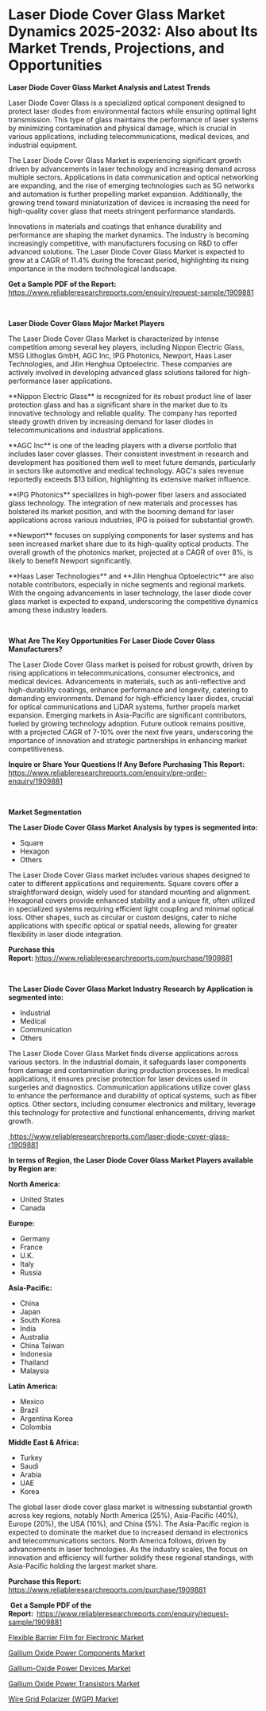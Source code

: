 <p><h1>Laser Diode Cover Glass Market Dynamics 2025-2032: Also about Its Market Trends, Projections, and Opportunities</h1></p><p><strong>Laser Diode Cover Glass Market Analysis and Latest Trends</strong></p>
<p><p>Laser Diode Cover Glass is a specialized optical component designed to protect laser diodes from environmental factors while ensuring optimal light transmission. This type of glass maintains the performance of laser systems by minimizing contamination and physical damage, which is crucial in various applications, including telecommunications, medical devices, and industrial equipment.</p><p>The Laser Diode Cover Glass Market is experiencing significant growth driven by advancements in laser technology and increasing demand across multiple sectors. Applications in data communication and optical networking are expanding, and the rise of emerging technologies such as 5G networks and automation is further propelling market expansion. Additionally, the growing trend toward miniaturization of devices is increasing the need for high-quality cover glass that meets stringent performance standards.</p><p>Innovations in materials and coatings that enhance durability and performance are shaping the market dynamics. The industry is becoming increasingly competitive, with manufacturers focusing on R&D to offer advanced solutions. The Laser Diode Cover Glass Market is expected to grow at a CAGR of 11.4% during the forecast period, highlighting its rising importance in the modern technological landscape.</p></p>
<p><strong>Get a Sample PDF of the Report:&nbsp;</strong> <a href="https://www.reliableresearchreports.com/enquiry/request-sample/1909881?utm_campaign=41&utm_medium=2&utm_source=Github&utm_content=ia&utm_term=07042025&utm_id=laser-diode-cover-glass">https://www.reliableresearchreports.com/enquiry/request-sample/1909881</a></p>
<p>&nbsp;</p>
<p><strong>Laser Diode Cover Glass Major Market Players</strong></p>
<p><p>The Laser Diode Cover Glass Market is characterized by intense competition among several key players, including Nippon Electric Glass, MSG Lithoglas GmbH, AGC Inc, IPG Photonics, Newport, Haas Laser Technologies, and Jilin Henghua Optoelectric. These companies are actively involved in developing advanced glass solutions tailored for high-performance laser applications.</p><p>**Nippon Electric Glass** is recognized for its robust product line of laser protection glass and has a significant share in the market due to its innovative technology and reliable quality. The company has reported steady growth driven by increasing demand for laser diodes in telecommunications and industrial applications. </p><p>**AGC Inc** is one of the leading players with a diverse portfolio that includes laser cover glasses. Their consistent investment in research and development has positioned them well to meet future demands, particularly in sectors like automotive and medical technology. AGC's sales revenue reportedly exceeds $13 billion, highlighting its extensive market influence.</p><p>**IPG Photonics** specializes in high-power fiber lasers and associated glass technology. The integration of new materials and processes has bolstered its market position, and with the booming demand for laser applications across various industries, IPG is poised for substantial growth.</p><p>**Newport** focuses on supplying components for laser systems and has seen increased market share due to its high-quality optical products. The overall growth of the photonics market, projected at a CAGR of over 8%, is likely to benefit Newport significantly.</p><p>**Haas Laser Technologies** and **Jilin Henghua Optoelectric** are also notable contributors, especially in niche segments and regional markets. With the ongoing advancements in laser technology, the laser diode cover glass market is expected to expand, underscoring the competitive dynamics among these industry leaders.</p></p>
<p>&nbsp;</p>
<p><strong>What Are The Key Opportunities For Laser Diode Cover Glass Manufacturers?</strong></p>
<p><p>The Laser Diode Cover Glass market is poised for robust growth, driven by rising applications in telecommunications, consumer electronics, and medical devices. Advancements in materials, such as anti-reflective and high-durability coatings, enhance performance and longevity, catering to demanding environments. Demand for high-efficiency laser diodes, crucial for optical communications and LiDAR systems, further propels market expansion. Emerging markets in Asia-Pacific are significant contributors, fueled by growing technology adoption. Future outlook remains positive, with a projected CAGR of 7-10% over the next five years, underscoring the importance of innovation and strategic partnerships in enhancing market competitiveness.</p></p>
<p><strong>Inquire or Share Your Questions If Any Before Purchasing This Report:</strong> <a href="https://www.reliableresearchreports.com/enquiry/pre-order-enquiry/1909881?utm_campaign=41&utm_medium=2&utm_source=Github&utm_content=ia&utm_term=07042025&utm_id=laser-diode-cover-glass">https://www.reliableresearchreports.com/enquiry/pre-order-enquiry/1909881</a></p>
<p>&nbsp;</p>
<p><strong>Market Segmentation</strong></p>
<p><strong>The Laser Diode Cover Glass Market Analysis by types is segmented into:</strong></p>
<p><ul><li>Square</li><li>Hexagon</li><li>Others</li></ul></p>
<p><p>The Laser Diode Cover Glass market includes various shapes designed to cater to different applications and requirements. Square covers offer a straightforward design, widely used for standard mounting and alignment. Hexagonal covers provide enhanced stability and a unique fit, often utilized in specialized systems requiring efficient light coupling and minimal optical loss. Other shapes, such as circular or custom designs, cater to niche applications with specific optical or spatial needs, allowing for greater flexibility in laser diode integration.</p></p>
<p><strong>Purchase this Report:&nbsp;</strong><a href="https://www.reliableresearchreports.com/purchase/1909881?utm_campaign=41&utm_medium=2&utm_source=Github&utm_content=ia&utm_term=07042025&utm_id=laser-diode-cover-glass">https://www.reliableresearchreports.com/purchase/1909881</a></p>
<p>&nbsp;</p>
<p><strong>The Laser Diode Cover Glass Market Industry Research by Application is segmented into:</strong></p>
<p><ul><li>Industrial</li><li>Medical</li><li>Communication</li><li>Others</li></ul></p>
<p><p>The Laser Diode Cover Glass Market finds diverse applications across various sectors. In the industrial domain, it safeguards laser components from damage and contamination during production processes. In medical applications, it ensures precise protection for laser devices used in surgeries and diagnostics. Communication applications utilize cover glass to enhance the performance and durability of optical systems, such as fiber optics. Other sectors, including consumer electronics and military, leverage this technology for protective and functional enhancements, driving market growth.</p></p>
<p><a href="https://www.reliableresearchreports.com/laser-diode-cover-glass-r1909881?utm_campaign=41&utm_medium=2&utm_source=Github&utm_content=ia&utm_term=07042025&utm_id=laser-diode-cover-glass">&nbsp;https://www.reliableresearchreports.com/laser-diode-cover-glass-r1909881</a></p>
<p><strong>In terms of Region, the Laser Diode Cover Glass Market Players available by Region are:</strong></p>
<p>
    <p> <strong> North America: </strong>
        <ul>
            <li>United States</li>
            <li>Canada</li>
        </ul>
        </p> 
    <p> <strong> Europe: </strong>
        <ul>
            <li>Germany</li>
            <li>France</li>
            <li>U.K.</li>
            <li>Italy</li>
            <li>Russia</li>
        </ul>
        </p> 
    <p> <strong> Asia-Pacific: </strong>
        <ul>
            <li>China</li>
            <li>Japan</li>
            <li>South Korea</li>
            <li>India</li>
            <li>Australia</li>
            <li>China Taiwan</li>
            <li>Indonesia</li>
            <li>Thailand</li>
            <li>Malaysia</li>
        </ul>
        </p> 
    <p> <strong> Latin America: </strong>
        <ul>
            <li>Mexico</li>
            <li>Brazil</li>
            <li>Argentina Korea</li>
            <li>Colombia</li>
        </ul>
        </p> 
    <p> <strong> Middle East & Africa: </strong>
        <ul>
            <li>Turkey</li>
            <li>Saudi</li>
            <li>Arabia</li>
            <li>UAE</li>
            <li>Korea</li>
        </ul>
    </p>
    </p>
<p><p>The global laser diode cover glass market is witnessing substantial growth across key regions, notably North America (25%), Asia-Pacific (40%), Europe (20%), the USA (10%), and China (5%). The Asia-Pacific region is expected to dominate the market due to increased demand in electronics and telecommunications sectors. North America follows, driven by advancements in laser technologies. As the industry scales, the focus on innovation and efficiency will further solidify these regional standings, with Asia-Pacific holding the largest market share.</p></p>
<p><strong>Purchase this Report: </strong><a href="https://www.reliableresearchreports.com/purchase/1909881?utm_campaign=41&utm_medium=2&utm_source=Github&utm_content=ia&utm_term=07042025&utm_id=laser-diode-cover-glass">https://www.reliableresearchreports.com/purchase/1909881</a></p>
<p>&nbsp;<strong>Get a Sample PDF of the Report:&nbsp;&nbsp;</strong><a href="https://www.reliableresearchreports.com/enquiry/request-sample/1909881?utm_campaign=41&utm_medium=2&utm_source=Github&utm_content=ia&utm_term=07042025&utm_id=laser-diode-cover-glass">https://www.reliableresearchreports.com/enquiry/request-sample/1909881</a></p>
<p><strong></strong></p>
<p><p><a href="https://github.com/frodanlert/Market-Research-Report-List-1/blob/main/flexible-barrier-film-for-electronic-market.md?utm_campaign=41&utm_medium=2&utm_source=Github&utm_content=ia&utm_term=07042025&utm_id=laser-diode-cover-glass">Flexible Barrier Film for Electronic Market</a></p><p><a href="https://github.com/iperitvik8/Market-Research-Report-List-1/blob/main/gallium-oxide-power-components-market.md?utm_campaign=41&utm_medium=2&utm_source=Github&utm_content=ia&utm_term=07042025&utm_id=laser-diode-cover-glass">Gallium Oxide Power Components Market</a></p><p><a href="https://github.com/kadutjoelly83/Market-Research-Report-List-1/blob/main/gallium-oxide-power-devices-market.md?utm_campaign=41&utm_medium=2&utm_source=Github&utm_content=ia&utm_term=07042025&utm_id=laser-diode-cover-glass">Gallium-Oxide Power Devices Market</a></p><p><a href="https://github.com/snaikraso/Market-Research-Report-List-1/blob/main/gallium-oxide-power-transistors-market.md?utm_campaign=41&utm_medium=2&utm_source=Github&utm_content=ia&utm_term=07042025&utm_id=laser-diode-cover-glass">Gallium Oxide Power Transistors Market</a></p><p><a href="https://github.com/ilanarohalgh/Market-Research-Report-List-1/blob/main/wire-grid-polarizer-wgp-market.md?utm_campaign=41&utm_medium=2&utm_source=Github&utm_content=ia&utm_term=07042025&utm_id=laser-diode-cover-glass">Wire Grid Polarizer (WGP) Market</a></p></p>